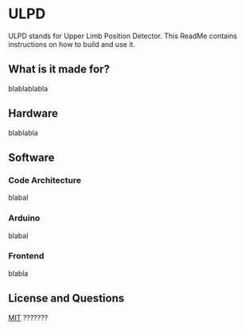 # ULPD

ULPD stands for Upper Limb Position Detector. This ReadMe contains instructions on how to build and use it.

## What is it made for? 
blablablabla

## Hardware

blablabla

## Software
### Code Architecture
blabal
### Arduino

blabal
### Frontend
blabla

## License and Questions
[MIT](https://choosealicense.com/licenses/mit/) ???????